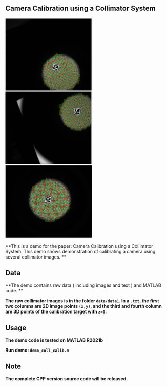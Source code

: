## Camera Calibration using a Collimator System

<img src="./pictures/image-20231127014135425.png" alt="image-20231127014135425" style="zoom:33%;" /><img src="./pictures/image-20231127013856373.png" alt="image-20231127013856373" style="zoom: 33%;" /><img src="./pictures/image-20231127014100130.png" alt="image-20231127014100130" style="zoom:33%;" />

**This is a demo for the paper: Camera Calibration using a Collimator System. This demo shows demonstration of calibrating a camera using several collimator images. ** 

## Data

**The demo contains raw data ( including images and text ) and MATLAB code. **

**The raw collimator images is in the folder `data/data1`. In a `.txt`, the first two columns are 2D image points `(x,y)`, and the third and fourth column are 3D points of the calibration target with `z=0`.**

## Usage

**The demo code is tested on MATLAB R2021b** 

**Run demo: `demo_coll_calib.m`** 

## Note

**The complete CPP version source code will be released.**

